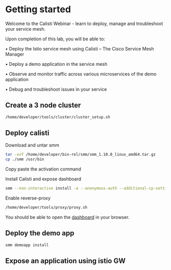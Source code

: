 # Getting started

Welcome to the Calisti Webinar - learn to deploy, manage and troubleshoot your service mesh.


Upon completion of this lab, you will be able to: 

•	Deploy the Istio service mesh using Calisti – The Cisco Service Mesh Manager 

•	Deploy a demo application in the service mesh

•	Observe and monitor traffic across various microservices of the demo application

•	Debug and troubleshoot issues in your service 

## Create a 3 node cluster
```bash
/home/developer/tools/cluster/cluster_setup.sh
```
## Deploy calisti

Download and untar smm 

```bash
tar -xvf /home/developer/bin-rel/smm/smm_1.10.0_linux_amd64.tar.gz 
cp ./smm /usr/bin
```

Copy paste the activation command

Install Calisti and expose dashboard
```bash
smm --non-interactive install -a --anonymous-auth --additional-cp-settings /home/developer/tools/smm/enable-dashboard-expose.yaml -c ~/.kube/demo1.kconf
```
Enable reverse-proxy 

```bash
/home/developer/tools/proxy/proxy.sh
```


You should be able to open the [dashboard](dashboard) in your browser.


## Deploy the demo app
```bash
smm demoapp install
```

## Expose an application using istio GW


